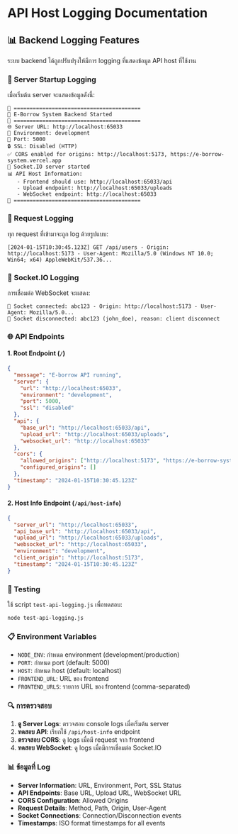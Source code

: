 # API Host Logging Documentation

## 📊 Backend Logging Features

ระบบ backend ได้ถูกปรับปรุงให้มีการ logging ที่แสดงข้อมูล API host ที่ใช้งาน

### 🚀 Server Startup Logging

เมื่อเริ่มต้น server จะแสดงข้อมูลดังนี้:

```
🚀 ========================================
🚀 E-Borrow System Backend Started
🚀 ========================================
🌐 Server URL: http://localhost:65033
🔧 Environment: development
📡 Port: 5000
🔒 SSL: Disabled (HTTP)
✅ CORS enabled for origins: http://localhost:5173, https://e-borrow-system.vercel.app
🔌 Socket.IO server started
📊 API Host Information:
   - Frontend should use: http://localhost:65033/api
   - Upload endpoint: http://localhost:65033/uploads
   - WebSocket endpoint: http://localhost:65033
🚀 ========================================
```

### 📝 Request Logging

ทุก request ที่เข้ามาจะถูก log ด้วยรูปแบบ:

```
[2024-01-15T10:30:45.123Z] GET /api/users - Origin: http://localhost:5173 - User-Agent: Mozilla/5.0 (Windows NT 10.0; Win64; x64) AppleWebKit/537.36...
```

### 🔌 Socket.IO Logging

การเชื่อมต่อ WebSocket จะแสดง:

```
🔌 Socket connected: abc123 - Origin: http://localhost:5173 - User-Agent: Mozilla/5.0...
🔌 Socket disconnected: abc123 (john_doe), reason: client disconnect
```

### 🌐 API Endpoints

#### 1. Root Endpoint (`/`)

```json
{
  "message": "E-borrow API running",
  "server": {
    "url": "http://localhost:65033",
    "environment": "development",
    "port": 5000,
    "ssl": "disabled"
  },
  "api": {
    "base_url": "http://localhost:65033/api",
    "upload_url": "http://localhost:65033/uploads",
    "websocket_url": "http://localhost:65033"
  },
  "cors": {
    "allowed_origins": ["http://localhost:5173", "https://e-borrow-system.vercel.app"],
    "configured_origins": []
  },
  "timestamp": "2024-01-15T10:30:45.123Z"
}
```

#### 2. Host Info Endpoint (`/api/host-info`)

```json
{
  "server_url": "http://localhost:65033",
  "api_base_url": "http://localhost:65033/api",
  "upload_url": "http://localhost:65033/uploads",
  "websocket_url": "http://localhost:65033",
  "environment": "development",
  "client_origin": "http://localhost:5173",
  "timestamp": "2024-01-15T10:30:45.123Z"
}
```

### 🧪 Testing

ใช้ script `test-api-logging.js` เพื่อทดสอบ:

```bash
node test-api-logging.js
```

### 📋 Environment Variables

- `NODE_ENV`: กำหนด environment (development/production)
- `PORT`: กำหนด port (default: 5000)
- `HOST`: กำหนด host (default: localhost)
- `FRONTEND_URL`: URL ของ frontend
- `FRONTEND_URLS`: รายการ URL ของ frontend (comma-separated)

### 🔍 การตรวจสอบ

1. **ดู Server Logs**: ตรวจสอบ console logs เมื่อเริ่มต้น server
2. **ทดสอบ API**: เรียกใช้ `/api/host-info` endpoint
3. **ตรวจสอบ CORS**: ดู logs เมื่อมี request จาก frontend
4. **ทดสอบ WebSocket**: ดู logs เมื่อมีการเชื่อมต่อ Socket.IO

### 📊 ข้อมูลที่ Log

- **Server Information**: URL, Environment, Port, SSL Status
- **API Endpoints**: Base URL, Upload URL, WebSocket URL
- **CORS Configuration**: Allowed Origins
- **Request Details**: Method, Path, Origin, User-Agent
- **Socket Connections**: Connection/Disconnection events
- **Timestamps**: ISO format timestamps for all events
